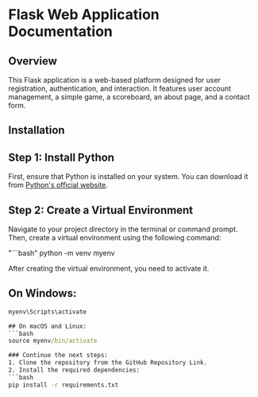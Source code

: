 # Flask Web Application Documentation

## Overview

This Flask application is a web-based platform designed for user registration, authentication, and interaction. It features user account management, a simple game, a scoreboard, an about page, and a contact form.

## Installation

## Step 1: Install Python

First, ensure that Python is installed on your system. You can download it from [Python's official website](https://www.python.org/downloads/).

## Step 2: Create a Virtual Environment

Navigate to your project directory in the terminal or command prompt. Then, create a virtual environment using the following command:

"```bash"
python -m venv myenv 

After creating the virtual environment, you need to activate it.

## On Windows:
   ```cmd
   myenv\Scripts\activate

## On macOS and Linux:
   ```bash
   source myenv/bin/activate

### Continue the next steps:
1. Clone the repository from the GitHub Repository Link.
2. Install the required dependencies:
   ```bash
   pip install -r requirements.txt